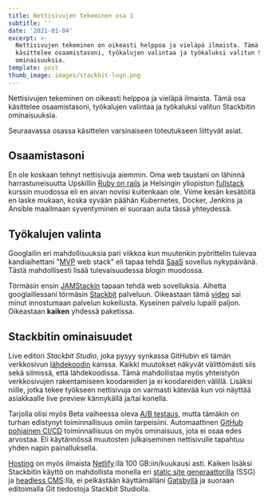 ```yaml
---
title: Nettisivujen tekeminen osa 1
subtitle: ''
date: '2021-01-04'
excerpt: >-
  Nettisivujen tekeminen on oikeasti helppoa ja vieläpä ilmaista. Tämä osa
  käsittelee osaamistasoni, työkalujen valintaa ja työkaluksi valitun Stackbitin
  ominaisuuksia.
template: post
thumb_image: images/stackbit-logo.png
---
```

Nettisivujen tekeminen on oikeasti helppoa ja vieläpä ilmaista. Tämä osa käsittelee osaamistasoni, työkalujen valintaa ja työkaluksi valitun Stackbitin ominaisuuksia.

Seuraavassa osassa käsittelen varsinaiseen toteutukseen liittyvät asiat.

## Osaamistasoni

En ole koskaan tehnyt nettisivuja aiemmin. Oma web taustani on lähinnä harrastuneisuutta Upskillin [Ruby on rails](https://github.com/Temez1/upskill_saas_tutorial) ja Helsingin yliopiston [fullstack](https://github.com/Temez1/fullstackOpen2019) kurssin muodossa eli en aivan noviisi kuitenkaan ole. Viime kesän kesätöitä en laske mukaan, koska syvään päähän Kubernetes, Docker, Jenkins ja Ansible maailmaan syventyminen ei suoraan auta tässä yhteydessä.

## Työkalujen valinta

Googlailin eri mahdollisuuksia pari viikkoa kun muutenkin pyörittelin tulevaa kandiaihettani "[MVP](https://fi.wikipedia.org/wiki/Pienin_toimiva_tuote) web stack" eli tapaa tehdä [SaaS](https://fi.wikipedia.org/wiki/Software_as_a_Service) sovellus nykypäivänä. Tästä mahdollisesti lisää tulevaisuudessa blogin muodossa.

Törmäsin ensin [JAMStackin](https://jamstack.wtf/) tapaan tehdä web sovelluksia. Aihetta googlaillessani törmäsin [Stackbit](https://www.stackbit.com/) palveluun. Oikeastaan tämä [video](https://www.youtube.com/watch?v=gdlQ1pJ46UQ) sai minut innostumaan palvelun kokeilusta. Kyseinen palvelu lupaili paljon. Oikeastaan **kaiken** yhdessä paketissa.

## Stackbitin ominaisuudet

Live editori *Stackbit Studio*, joka pysyy synkassa GitHubin eli tämän verkkosivun [lähdekoodin](https://github.com/Temez1/kotisivut) kanssa. Kaikki muutokset näkyvät välittömästi siis sekä silmissä, että lähdekoodissa. Tämä mahdollistaa myös yhteistyön verkkosivujen rakentamiseen koodareiden ja ei koodareiden välillä. Lisäksi niille, jotka tekee työkseen nettisivuja on varmasti kätevää kun voi näyttää asiakkaalle live preview kännykällä ja/tai konella.

Tarjolla olisi myös Beta vaiheessa oleva [A/B testaus](https://www.stackbit.com/docs/using-stackbit/a-b-testing-analytics/), mutta tämäkin on turhan edistynyt toiminnallisuus omiin tarpeisiini. Automaattinen [GitHub pohjainen CI/CD](https://docs.netlify.com/configure-builds/get-started/) toiminnallisuus on myös ominaisuus, jota ei osaa edes arvostaa. Eli käytännössä muutosten julkaiseminen nettisivulle tapahtuu yhden napin painalluksella.

[Hosting](https://fi.wikipedia.org/wiki/Webhotelli) on myös ilmaista [Netlify](https://www.netlify.com/):llä 100 GB:iin/kuukausi asti. Kaiken lisäksi Stackbitin käyttö on mahdollista monella eri [static site generaattorilla](https://www.netlify.com/blog/2020/04/14/what-is-a-static-site-generator-and-3-ways-to-find-the-best-one/) (SSG) ja [headless CMS](https://en.wikipedia.org/wiki/Headless_content_management_system):llä, ei pelkästään käyttämälläni [Gatsbyllä](https://www.gatsbyjs.com/) ja suoraan editoimalla Git tiedostoja Stackbit Studiolla.